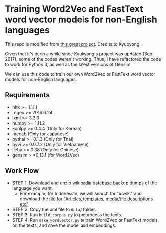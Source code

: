 # Training Word2Vec and FastText word vector models for non-English languages

This repo is modified from [this great project](https://github.com/Kyubyong/wordvectors). Credits to Kyubyong!

Given that it's been a while since Kyubyong's project was updated (Sep 2017), some of the codes weren't working. Thus, I have refactored the code to work for Python 3, as well as the latest versions of Gensim.

We can use this code to train our own Word2Vec or FastText word vector models for non-English languages.

## Requirements
* nltk >= 1.11.1
* regex >= 2016.6.24
* lxml >= 3.3.3
* numpy >= 1.11.2
* konlpy >= 0.4.4 (Only for Korean)
* mecab (Only for Japanese)
* pythai >= 0.1.3 (Only for Thai)
* pyvi >= 0.0.7.2 (Only for Vietnamese)
* jieba >= 0.38 (Only for Chinese)
* gensim > =0.13.1 (for Word2Vec)


## Work Flow
* STEP 1. Download and unzip [wikipedia database backup dumps](https://dumps.wikimedia.org/backup-index.html) of the language you want.
  - For example, for Indonesian, we will search for "idwiki" and download the [file for "Articles, templates, media/file descriptions etc"](idwiki-20211020-pages-articles-multistream.xml.bz2)
* STEP 2. Copy the xml file to `data/` folder.
* STEP 3. Run `build_corpus.py` to preprocess the texts.
* STEP 4. Run `make_wordvector.py` to train Word2Vec or FastText models on the texts, and save the model and embeddings.
